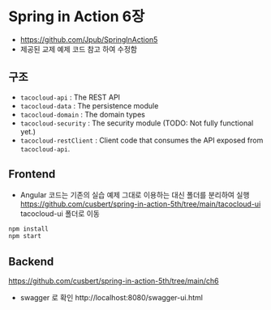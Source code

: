 # Spring in Action 6장
- https://github.com/Jpub/SpringInAction5 
- 제공된 교제 예제 코드 참고 하여 수정함

## 구조  
- `tacocloud-api` : The REST API
- `tacocloud-data` : The persistence module
- `tacocloud-domain` : The domain types
- `tacocloud-security` : The security module (TODO: Not fully functional yet.)
- `tacocloud-restClient` : Client code that consumes the API exposed from `tacocloud-api`.

## Frontend
- Angular 코드는 기존의 실습 예제 그대로 이용하는 대신 폴더를 분리하여 실행
https://github.com/cusbert/spring-in-action-5th/tree/main/tacocloud-ui
tacocloud-ui 폴더로 이동
```bash
npm install
npm start
```

## Backend
https://github.com/cusbert/spring-in-action-5th/tree/main/ch6
- swagger 로 확인
  http://localhost:8080/swagger-ui.html